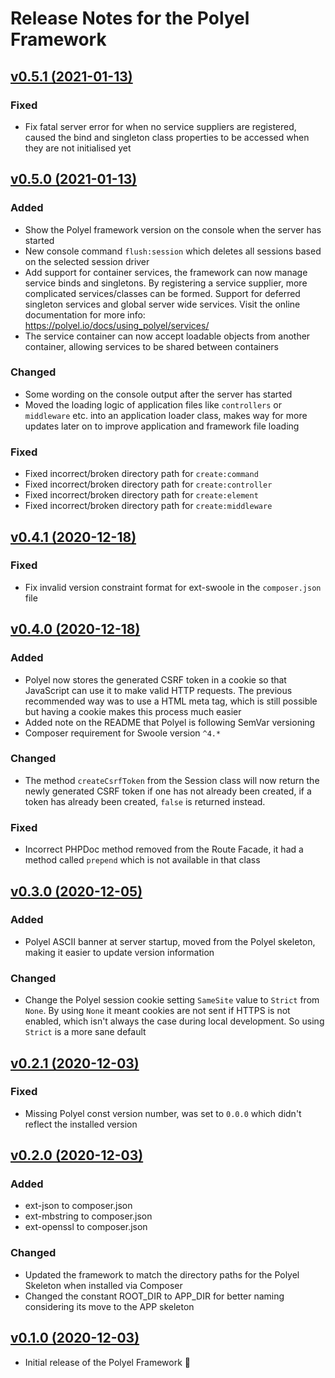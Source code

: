 # Release Notes for the Polyel Framework

## [v0.5.1 (2021-01-13)](https://github.com/Superbition/Polyel-Framework/releases/tag/v0.5.1)

### Fixed

- Fix fatal server error for when no service suppliers are registered, caused the bind and singleton
class properties to be accessed when they are not initialised yet

## [v0.5.0 (2021-01-13)](https://github.com/Superbition/Polyel-Framework/releases/tag/v0.5.0)

### Added

- Show the Polyel framework version on the console when the server has started
- New console command `flush:session` which deletes all sessions based on the selected session driver
- Add support for container services, the framework can now manage service binds and singletons. By registering a
service supplier, more complicated services/classes can be formed. Support for deferred singleton services and global
server wide services. Visit the online documentation for more info: https://polyel.io/docs/using_polyel/services/
- The service container can now accept loadable objects from another container, allowing services to be shared between containers

### Changed

- Some wording on the console output after the server has started
- Moved the loading logic of application files like `controllers` or `middleware` etc. into an application loader class,
makes way for more updates later on to improve application and framework file loading

### Fixed

- Fixed incorrect/broken directory path for `create:command`
- Fixed incorrect/broken directory path for `create:controller`
- Fixed incorrect/broken directory path for `create:element`
- Fixed incorrect/broken directory path for `create:middleware`

## [v0.4.1 (2020-12-18)](https://github.com/Superbition/Polyel-Framework/releases/tag/v0.4.1)

### Fixed

- Fix invalid version constraint format for ext-swoole in the `composer.json` file

## [v0.4.0 (2020-12-18)](https://github.com/Superbition/Polyel-Framework/releases/tag/v0.4.0)

### Added

- Polyel now stores the generated CSRF token in a cookie so that JavaScript can use it to make valid
HTTP requests. The previous recommended way was to use a HTML meta tag, which is still possible but 
having a cookie makes this process much easier
- Added note on the README that Polyel is following SemVar versioning
- Composer requirement for Swoole version `^4.*`

### Changed

- The method `createCsrfToken` from the Session class will now return the newly generated CSRF token if one has not
already been created, if a token has already been created, `false` is returned instead.

### Fixed

- Incorrect PHPDoc method removed from the Route Facade, it had a method called `prepend` which is not
available in that class

## [v0.3.0 (2020-12-05)](https://github.com/Superbition/Polyel-Framework/releases/tag/v0.3.0)

### Added

- Polyel ASCII banner at server startup, moved from the Polyel skeleton, making it easier to update version information

### Changed

- Change the Polyel session cookie setting `SameSite` value to `Strict` from `None`. By using `None` it meant cookies are not
sent if HTTPS is not enabled, which isn't always the case during local development. So using `Strict` is a more
sane default

## [v0.2.1 (2020-12-03)](https://github.com/Superbition/Polyel-Framework/releases/tag/v0.2.1)

### Fixed

- Missing Polyel const version number, was set to `0.0.0` which didn't reflect the installed version

## [v0.2.0 (2020-12-03)](https://github.com/Superbition/Polyel-Framework/releases/tag/v0.2.0)

### Added

- ext-json to composer.json
- ext-mbstring to composer.json
- ext-openssl to composer.json

### Changed

- Updated the framework to match the directory paths for the Polyel Skeleton when installed via Composer
- Changed the constant ROOT_DIR to APP_DIR for better naming considering its move to the APP skeleton

## [v0.1.0 (2020-12-03)](https://github.com/Superbition/Polyel-Framework/releases/tag/v0.1.0)

- Initial release of the Polyel Framework :rocket:
